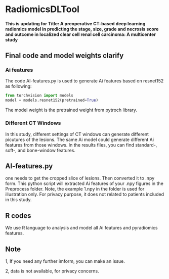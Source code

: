 # RadiomicsDLTool

#### This is updating for Title: A preoperative CT-based deep learning radiomics model in predicting the stage, size, grade and necrosis score and outcome in localized clear cell renal cell carcinoma: A multicenter study

## Final code and model weights clarify
### Ai features
The code AI-features.py is used to generate Ai features based on resnet152 as following:
```python
from torchvision import models
model = models.resnet152(pretrained=True)
```
The model weight is the pretrained weight from pytroch library.
### Different CT Windows
In this study, different settings of CT windows can generate different picutures of the lesions. The same Ai model could generate different Ai features from those windows. In the results files, you can find standard-, soft-, and bone-window features.

## AI-features.py
one needs to get the cropped slice of lesions. Then converted it to .npy form. This python script will extracted Ai features of your .npy figures in the Preprocess folder. Note, the example 1.npy in the folder is used for illustration only. For privacy purpose, it does not related to patients included in this study. 

## R codes
We use R language to analysis and model all Ai features and pyradiomics features.

## Note
1, If you need any further imform, you can make an issue.

2, data is not available, for privacy concerns. 
